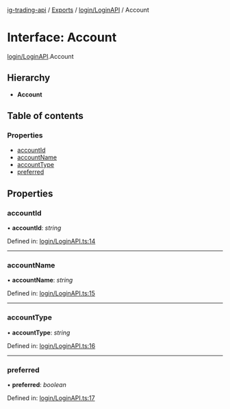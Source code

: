 [ig-trading-api](../README.md) / [Exports](../modules.md) / [login/LoginAPI](../modules/login_loginapi.md) / Account

# Interface: Account

[login/LoginAPI](../modules/login_loginapi.md).Account

## Hierarchy

- **Account**

## Table of contents

### Properties

- [accountId](login_loginapi.account.md#accountid)
- [accountName](login_loginapi.account.md#accountname)
- [accountType](login_loginapi.account.md#accounttype)
- [preferred](login_loginapi.account.md#preferred)

## Properties

### accountId

• **accountId**: _string_

Defined in: [login/LoginAPI.ts:14](https://github.com/bennycode/ig-trading-api/blob/a046dbb/src/login/LoginAPI.ts#L14)

---

### accountName

• **accountName**: _string_

Defined in: [login/LoginAPI.ts:15](https://github.com/bennycode/ig-trading-api/blob/a046dbb/src/login/LoginAPI.ts#L15)

---

### accountType

• **accountType**: _string_

Defined in: [login/LoginAPI.ts:16](https://github.com/bennycode/ig-trading-api/blob/a046dbb/src/login/LoginAPI.ts#L16)

---

### preferred

• **preferred**: _boolean_

Defined in: [login/LoginAPI.ts:17](https://github.com/bennycode/ig-trading-api/blob/a046dbb/src/login/LoginAPI.ts#L17)
